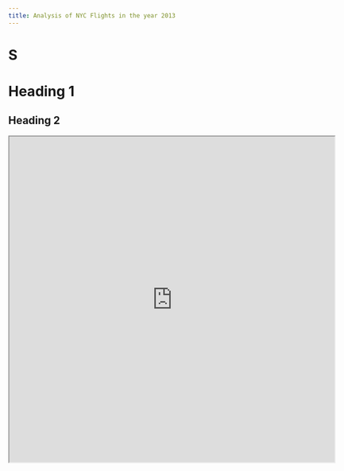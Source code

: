 ```yaml
---
title: Analysis of NYC Flights in the year 2013
---
```


# S

# Heading 1

## Heading 2

<iframe src = "https://public.tableau.com/views/AnalysisofNYCFlights/MostEffecientAirline?:embed=y&:display_count=yes" width="655" height="655"></iframe>
